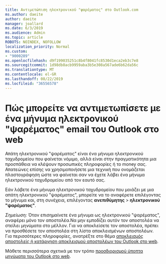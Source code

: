 ```yaml
---
title: Αντιμετώπιση ηλεκτρονικού "ψαρέματος" στο Outlook.com
ms.author: daeite
author: daeite
manager: joallard
ms.date: 6/3/2019
ms.audience: Admin
ms.topic: article
ROBOTS: NOINDEX, NOFOLLOW
localization_priority: Normal
ms.custom:
- "9000289"
ms.openlocfilehash: d9f199035251c8b4f8041fc8530d1eca2eb3c7e8
ms.sourcegitcommit: 1d98db8acb9959aba3b5e308a567ade6b62da56c
ms.translationtype: MT
ms.contentlocale: el-GR
ms.lasthandoff: 08/22/2019
ms.locfileid: "36556578"
---
```

# <a name="how-to-deal-with-a-phishing-email-in-outlook-on-the-web"></a>Πώς μπορείτε να αντιμετωπίσετε με ένα μήνυμα ηλεκτρονικού "ψαρέματος" email του Outlook στο web

Απάτη ηλεκτρονικού "ψαρέματος" είναι ένα μήνυμα ηλεκτρονικού ταχυδρομείου που φαίνεται νόμιμο, αλλά είναι στην πραγματικότητα μια προσπάθεια να κλέψουν προσωπικές πληροφορίες ή το money σας. Απατεώνες επίσης να χρησιμοποιήσετε μια τεχνική που ονομάζεται πλαστογράφηση ώστε να φαίνεται σαν να έχετε λάβει ένα μήνυμα ηλεκτρονικού ταχυδρομείου από τον εαυτό σας.

Εάν λάβετε ένα μήνυμα ηλεκτρονικού ταχυδρομείου που μοιάζει με μια απάτη ηλεκτρονικού "ψαρέματος", μπορείτε να το αναφέρετε επιλέγοντας το μήνυμα και, στη συνέχεια, επιλέγοντας **ανεπιθύμητης** > **ηλεκτρονικού "ψαρέματος"**.

*Σημείωση:* Όταν επισημαίνετε ένα μήνυμα ως ηλεκτρονικού "ψαρέματος", αναφέρει μόνο τον αποστολέα.Να μην εμποδίζει αυτόν τον αποστολέα να στείλει μηνύματα στο μέλλον. Για να αποκλείσετε τον αποστολέα, πρέπει να προσθέσετε τον αποστολέα στη λίστα αποκλεισμένων αποστολέων. Για περισσότερες πληροφορίες, ανατρέξτε στο θέμα [αποκλεισμός αποστολείς ή κατάργηση αποκλεισμού αποστολέων του Outlook στο web](https://support.office.com/article/9bf812d4-6995-4d19-901a-76d6e26939b0).

Μάθετε περισσότερα σχετικά με τον τρόπο [προσδιορισμού ύποπτα μηνύματα του Outlook στο web](https://support.office.com/article/3d44102b-6ce3-4f7c-a359-b623bec82206).